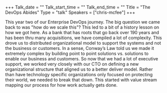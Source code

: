 +++
Talk_date = ""
Talk_start_time = ""
Talk_end_time = ""
Title = "The DevOps Abides"
Type = "talk"
Speakers = ["chris-mcfee"]
+++

This year two of our Enterprise DevOps journey. The big question we came back to was "how do we scale this"? This led to a bit of a history lesson on how we got here. As a bank that has roots that go back over 190 years and has been thru many acquisitions, we have compiled a lot of complexity. This drove us to distributed organizational model to support the systems and not the business or customers. In a sense, Conway’s Law told us we made it extremely complex by building point to point solutions vs. solutions to enable our business and customers. So now that we had a lot of executive support, we worked very closely with our CTO on defining a new organizational structure that aligned us to a better deliver model. Rather than have technology specific organizations only focused on protecting their world, we needed to break that down. This started with value stream mapping our process for how work actually gets done.